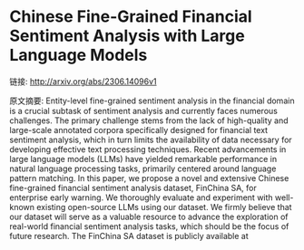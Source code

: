 # Chinese Fine-Grained Financial Sentiment Analysis with Large Language Models

链接: http://arxiv.org/abs/2306.14096v1

原文摘要:
Entity-level fine-grained sentiment analysis in the financial domain is a
crucial subtask of sentiment analysis and currently faces numerous challenges.
The primary challenge stems from the lack of high-quality and large-scale
annotated corpora specifically designed for financial text sentiment analysis,
which in turn limits the availability of data necessary for developing
effective text processing techniques. Recent advancements in large language
models (LLMs) have yielded remarkable performance in natural language
processing tasks, primarily centered around language pattern matching. In this
paper, we propose a novel and extensive Chinese fine-grained financial
sentiment analysis dataset, FinChina SA, for enterprise early warning. We
thoroughly evaluate and experiment with well-known existing open-source LLMs
using our dataset. We firmly believe that our dataset will serve as a valuable
resource to advance the exploration of real-world financial sentiment analysis
tasks, which should be the focus of future research. The FinChina SA dataset is
publicly available at 